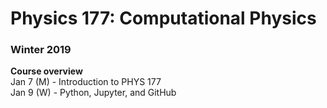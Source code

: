 # Physics 177: Computational Physics
### Winter 2019

**Course overview**  
Jan 7 (M) - Introduction to PHYS 177  
Jan 9 (W) - Python, Jupyter, and GitHub  

